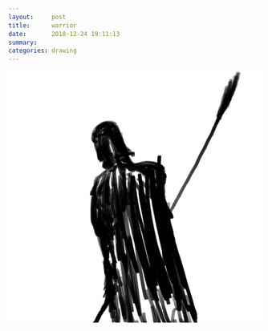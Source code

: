 ```yaml
---
layout:     post
title:      warrior
date:       2018-12-24 19:11:13
summary:    
categories: drawing
---
```

![warrior](/images/diary/warrior.png ".")
